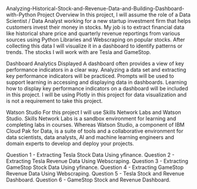 Analyzing-Historical-Stock-and-Revenue-Data-and-Building-Dashboard-with-Python
Project Overview
In this project, I will assume the role of a Data Scientist / Data Analyst working for a new startup investment firm that helps customers invest their money in stocks. My job is to extract financial data like historical share price and quarterly revenue reportings from various sources using Python Libraries and Webscraping on popular stocks. After collecting this data I will visualize it in a dashboard to identify patterns or trends. The stocks I will work with are Tesla and GameStop.

Dashboard Analytics Displayed
A dashboard often provides a view of key performance indicators in a clear way. Analyzing a data set and extracting key performance indicators will be practiced. Prompts will be used to support learning in accessing and displaying data in dashboards. Learning how to display key performance indicators on a dashboard will be included in this project. I will be using Plotly in this project for data visualization and is not a requirement to take this project.

Watson Studio
For this project I will use Skills Network Labs and Watson Studio. Skills Network Labs is a sandbox environment for learning and completing labs in courses. Whereas Watson Studio, a component of IBM Cloud Pak for Data, is a suite of tools and a collaborative environment for data scientists, data analysts, AI and machine learning engineers and domain experts to develop and deploy your projects.

Question 1 - Extracting Tesla Stock Data Using yfinance.
Question 2 - Extracting Tesla Revenue Data Using Webscraping.
Question 3 - Extracting GameStop Stock Data Using yfinance.
Question 4 - Extracting GameStop Revenue Data Using Webscraping.
Question 5 - Tesla Stock and Revenue Dashboard.
Question 6 - GameStop Stock and Revenue Dashboard.
